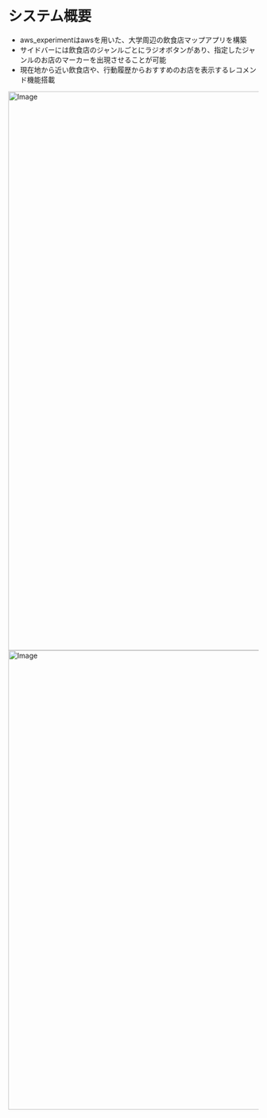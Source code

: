 # システム概要
- aws_experimentはawsを用いた、大学周辺の飲食店マップアプリを構築
- サイドバーには飲食店のジャンルごとにラジオボタンがあり、指定したジャンルのお店のマーカーを出現させることが可能
- 現在地から近い飲食店や、行動履歴からおすすめのお店を表示するレコメンド機能搭載
 
<img width="1123" alt="Image" src="https://github.com/user-attachments/assets/63f9fb8a-7c94-48c5-80c2-a62ecd005cd9" />

<img width="923" alt="Image" src="https://github.com/user-attachments/assets/9ac5d03e-01e6-42a0-9e1e-40866deca286" />
